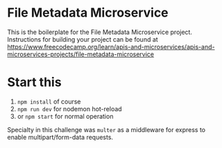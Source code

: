 # File Metadata Microservice

This is the boilerplate for the File Metadata Microservice project. Instructions for building your project can be found at https://www.freecodecamp.org/learn/apis-and-microservices/apis-and-microservices-projects/file-metadata-microservice

# Start this
1. `npm install` of course
1. `npm run dev` for nodemon hot-reload
1. or `npm start` for normal operation

Specialty in this challenge was `multer` as a middleware for express to enable multipart/form-data requests.